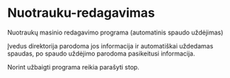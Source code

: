 # Nuotrauku-redagavimas
Nuotraukų masinio redagavimo programa (automatinis spaudo uždėjimas)


Įvedus direktorija parodoma jos informacija ir automatiškai uždedamas spaudas, po spaudo uždėjimo parodoma pasikeitusi informacija.

Norint užbaigti programa reikia parašyti stop.
